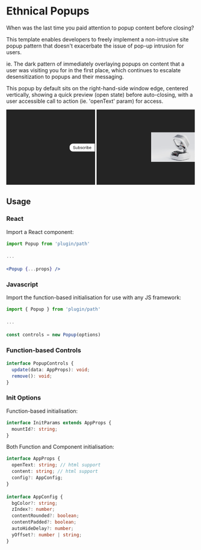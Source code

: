 # Ethnical Popups

When was the last time you paid attention to popup content before closing?

This template enables developers to freely implement a non-intrusive site popup pattern that doesn't exacerbate the issue of pop-up intrusion for users.

ie. The dark pattern of immediately overlaying popups on content that a user was visiting you for in the first place, which continues to escalate desensitization to popups and their messaging.

This popup by default sits on the right-hand-side window edge, centered vertically, showing a quick preview (open state) before auto-closing, with a user accessible call to action (ie. 'openText' param) for access.

<img src="preview/closed-state.png" alt="Closed state" height="200"/>
<img src="preview/opened-state.png" alt="Opened state" height="200"/>

## Usage

### React

Import a React component:

```jsx
import Popup from 'plugin/path'

...

<Popup {...props} />
```

### Javascript

Import the function-based initialisation for use with any JS framework:

```js
import { Popup } from 'plugin/path'

...

const controls = new Popup(options)
```

### Function-based Controls

```ts
interface PopupControls {
  update(data: AppProps): void;
  remove(): void;
}
```

### Init Options

Function-based initialisation:

```ts
interface InitParams extends AppProps {
  mountId?: string;
}
```

Both Function and Component initialisation:

```ts
interface AppProps {
  openText: string; // html support
  content: string; // html support
  config?: AppConfig;
}

interface AppConfig {
  bgColor?: string;
  zIndex?: number;
  contentRounded?: boolean;
  contentPadded?: boolean;
  autoHideDelay?: number;
  yOffset?: number | string;
}
```

